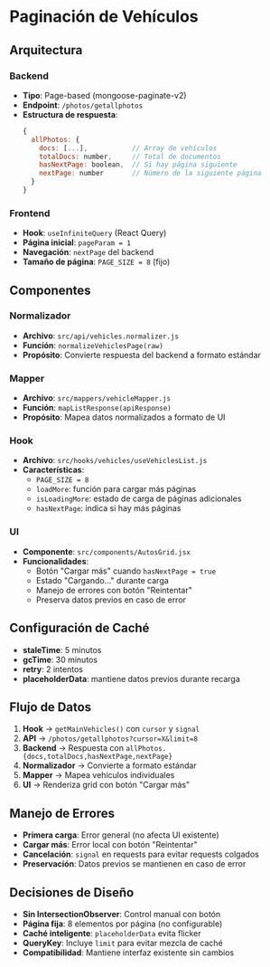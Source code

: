 # Paginación de Vehículos

## Arquitectura

### Backend
- **Tipo**: Page-based (mongoose-paginate-v2)
- **Endpoint**: `/photos/getallphotos`
- **Estructura de respuesta**:
  ```javascript
  {
    allPhotos: {
      docs: [...],           // Array de vehículos
      totalDocs: number,     // Total de documentos
      hasNextPage: boolean,  // Si hay página siguiente
      nextPage: number       // Número de la siguiente página
    }
  }
  ```

### Frontend
- **Hook**: `useInfiniteQuery` (React Query)
- **Página inicial**: `pageParam = 1`
- **Navegación**: `nextPage` del backend
- **Tamaño de página**: `PAGE_SIZE = 8` (fijo)

## Componentes

### Normalizador
- **Archivo**: `src/api/vehicles.normalizer.js`
- **Función**: `normalizeVehiclesPage(raw)`
- **Propósito**: Convierte respuesta del backend a formato estándar

### Mapper
- **Archivo**: `src/mappers/vehicleMapper.js`
- **Función**: `mapListResponse(apiResponse)`
- **Propósito**: Mapea datos normalizados a formato de UI

### Hook
- **Archivo**: `src/hooks/vehicles/useVehiclesList.js`
- **Características**:
  - `PAGE_SIZE = 8`
  - `loadMore`: función para cargar más páginas
  - `isLoadingMore`: estado de carga de páginas adicionales
  - `hasNextPage`: indica si hay más páginas

### UI
- **Componente**: `src/components/AutosGrid.jsx`
- **Funcionalidades**:
  - Botón "Cargar más" cuando `hasNextPage = true`
  - Estado "Cargando…" durante carga
  - Manejo de errores con botón "Reintentar"
  - Preserva datos previos en caso de error

## Configuración de Caché

- **staleTime**: 5 minutos
- **gcTime**: 30 minutos
- **retry**: 2 intentos
- **placeholderData**: mantiene datos previos durante recarga

## Flujo de Datos

1. **Hook** → `getMainVehicles()` con `cursor` y `signal`
2. **API** → `/photos/getallphotos?cursor=X&limit=8`
3. **Backend** → Respuesta con `allPhotos.{docs,totalDocs,hasNextPage,nextPage}`
4. **Normalizador** → Convierte a formato estándar
5. **Mapper** → Mapea vehículos individuales
6. **UI** → Renderiza grid con botón "Cargar más"

## Manejo de Errores

- **Primera carga**: Error general (no afecta UI existente)
- **Cargar más**: Error local con botón "Reintentar"
- **Cancelación**: `signal` en requests para evitar requests colgados
- **Preservación**: Datos previos se mantienen en caso de error

## Decisiones de Diseño

- **Sin IntersectionObserver**: Control manual con botón
- **Página fija**: 8 elementos por página (no configurable)
- **Caché inteligente**: `placeholderData` evita flicker
- **QueryKey**: Incluye `limit` para evitar mezcla de caché
- **Compatibilidad**: Mantiene interfaz existente sin cambios
